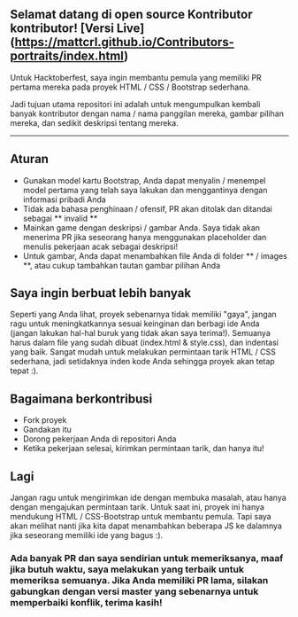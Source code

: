 Selamat datang di open source Kontributor kontributor! [Versi Live] (https://mattcrl.github.io/Contributors-portraits/index.html)
------
Untuk Hacktoberfest, saya ingin membantu pemula yang memiliki PR pertama mereka pada proyek HTML / CSS / Bootstrap sederhana.

Jadi tujuan utama repositori ini adalah untuk mengumpulkan kembali banyak kontributor dengan nama / nama panggilan mereka, gambar pilihan mereka, dan sedikit deskripsi tentang mereka.

-----
## Aturan
- Gunakan model kartu Bootstrap, Anda dapat menyalin / menempel model pertama yang telah saya lakukan dan menggantinya dengan informasi pribadi Anda
- Tidak ada bahasa penghinaan / ofensif, PR akan ditolak dan ditandai sebagai ** invalid **
- Mainkan game dengan deskripsi / gambar Anda. Saya tidak akan menerima PR jika seseorang hanya menggunakan placeholder dan menulis pekerjaan acak sebagai deskripsi!
- Untuk gambar, Anda dapat menambahkan file Anda di folder ** / images **, atau cukup tambahkan tautan gambar pilihan Anda

## Saya ingin berbuat lebih banyak
Seperti yang Anda lihat, proyek sebenarnya tidak memiliki "gaya", jangan ragu untuk meningkatkannya sesuai keinginan dan berbagi ide Anda (jangan lakukan hal-hal buruk yang tidak akan saya terima!). Semuanya harus dalam file yang sudah dibuat (index.html & style.css), dan indentasi yang baik.
Sangat mudah untuk melakukan permintaan tarik HTML / CSS sederhana, jadi setidaknya inden kode Anda sehingga proyek akan tetap tepat :).

## Bagaimana berkontribusi
- Fork proyek
- Gandakan itu
- Dorong pekerjaan Anda di repositori Anda
- Ketika pekerjaan selesai, kirimkan permintaan tarik, dan hanya itu!

## Lagi
Jangan ragu untuk mengirimkan ide dengan membuka masalah, atau hanya dengan mengajukan permintaan tarik. Untuk saat ini, proyek ini hanya mendukung HTML / CSS-Bootstrap untuk membantu pemula. Tapi saya akan melihat nanti jika kita dapat menambahkan beberapa JS ke dalamnya jika seseorang memiliki ide yang bagus :).

### Ada banyak PR dan saya sendirian untuk memeriksanya, maaf jika butuh waktu, saya melakukan yang terbaik untuk memeriksa semuanya. Jika Anda memiliki PR lama, silakan gabungkan dengan versi master yang sebenarnya untuk memperbaiki konflik, terima kasih!